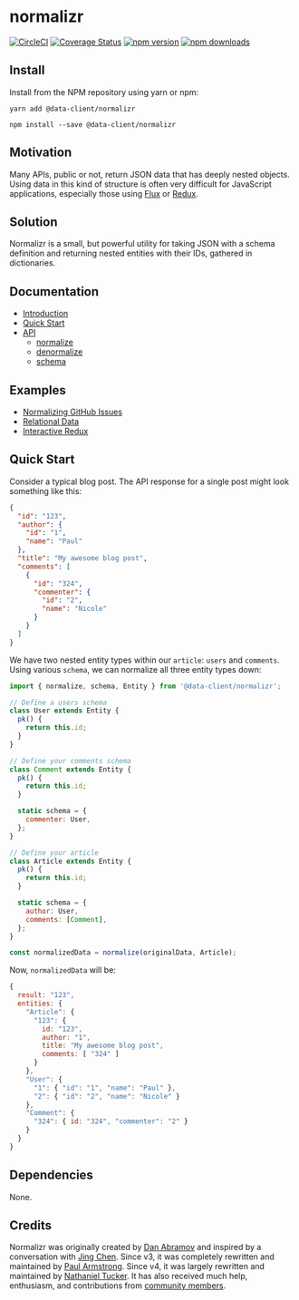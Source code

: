 # normalizr

[![CircleCI](https://circleci.com/gh/reactive/data-client/tree/master.svg?style=shield)](https://circleci.com/gh/data-clientdata-clients)
[![Coverage Status](https://img.shields.io/codecov/c/gh/reactive/data-client/master.svg?style=flat-square)](https://app.codecov.io/gh/data-clientdata-clients?branch=master)
[![npm version](https://img.shields.io/npm/v/@data-client/normalizr.svg?style=flat-square)](https://www.npmjs.com/package/data-clients/normalizr) [![npm downloads](https://img.shields.io/npm/dm/@data-client/normalizr.svg?style=flat-square)](https://www.npmjs.com/packagdata-clientoks/normalizr)

## Install

Install from the NPM repository using yarn or npm:

```shell
yarn add @data-client/normalizr
```

```shell
npm install --save @data-client/normalizr
```

## Motivation

Many APIs, public or not, return JSON data that has deeply nested objects. Using data in this kind of structure is often very difficult for JavaScript applications, especially those using [Flux](http://facebook.github.io/flux/) or [Redux](http://redux.js.org/).

## Solution

Normalizr is a small, but powerful utility for taking JSON with a schema definition and returning nested entities with their IDs, gathered in dictionaries.

## Documentation

- [Introduction](https://dataclient.io/docs/concepts/normalization)
- [Quick Start](https://dataclient.io/rest/api/schema)
- [API](https://dataclient.io/rest/api/Entity)
  - [normalize](./docs/api.md#normalizedata-schema)
  - [denormalize](./docs/api.md#denormalizeinput-schema-entities)
  - [schema](https://dataclient.io/rest/api/schema)

## Examples

- [Normalizing GitHub Issues](/examples/normalizr-github)
- [Relational Data](/examples/normalizr-relationships)
- [Interactive Redux](/examples/normalizr-redux)

## Quick Start

Consider a typical blog post. The API response for a single post might look something like this:

```json
{
  "id": "123",
  "author": {
    "id": "1",
    "name": "Paul"
  },
  "title": "My awesome blog post",
  "comments": [
    {
      "id": "324",
      "commenter": {
        "id": "2",
        "name": "Nicole"
      }
    }
  ]
}
```

We have two nested entity types within our `article`: `users` and `comments`. Using various `schema`, we can normalize all three entity types down:

```js
import { normalize, schema, Entity } from '@data-client/normalizr';

// Define a users schema
class User extends Entity {
  pk() {
    return this.id;
  }
}

// Define your comments schema
class Comment extends Entity {
  pk() {
    return this.id;
  }

  static schema = {
    commenter: User,
  };
}

// Define your article
class Article extends Entity {
  pk() {
    return this.id;
  }

  static schema = {
    author: User,
    comments: [Comment],
  };
}

const normalizedData = normalize(originalData, Article);
```

Now, `normalizedData` will be:

```js
{
  result: "123",
  entities: {
    "Article": {
      "123": {
        id: "123",
        author: "1",
        title: "My awesome blog post",
        comments: [ "324" ]
      }
    },
    "User": {
      "1": { "id": "1", "name": "Paul" },
      "2": { "id": "2", "name": "Nicole" }
    },
    "Comment": {
      "324": { id: "324", "commenter": "2" }
    }
  }
}
```

## Dependencies

None.

## Credits

Normalizr was originally created by [Dan Abramov](http://github.com/gaearon) and inspired by a conversation with [Jing Chen](https://twitter.com/jingc). Since v3, it was completely rewritten and maintained by [Paul Armstrong](https://twitter.com/paularmstrong).
Since v4, it was largely rewritten and maintained by [Nathaniel Tucker](https://twitter.com/npinp).
It has also received much help, enthusiasm, and contributions from [community members](https://github.com/ntucker/normalizr/graphs/contributors).

